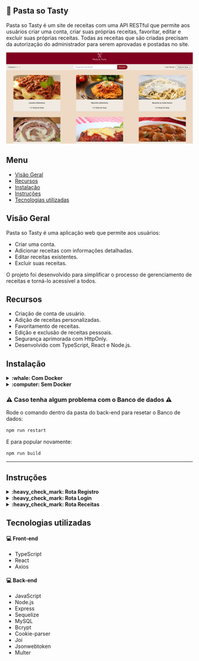 ## :spaghetti: Pasta so Tasty
Pasta so Tasty é um site de receitas com uma API RESTful que permite aos usuários criar uma conta, criar suas próprias receitas, favoritar, editar e excluir suas próprias receitas. Todas as receitas que são criadas precisam da autorização do administrador para serem aprovadas e postadas no site.

![Pasta so Tasty](pasta-so-tasty.png)

## Menu
- [Visão Geral](#visão-geral)
- [Recursos](#recursos)
- [Instalação](#instalação)
- [Instruções](#instruções)
- [Tecnologias utilizadas](#tecnologias-utilizadas)

## Visão Geral
Pasta so Tasty é uma aplicação web que permite aos usuários:

- Criar uma conta.
- Adicionar receitas com informações detalhadas.
- Editar receitas existentes.
- Excluir suas receitas.


O projeto foi desenvolvido para simplificar o processo de gerenciamento de receitas e torná-lo acessível a todos.

## Recursos
- Criação de conta de usuário.
- Adição de receitas personalizadas.
- Favoritamento de receitas.
- Edição e exclusão de receitas pessoais.
- Segurança aprimorada com HttpOnly.
- Desenvolvido com TypeScript, React e Node.js.

## Instalação
<details>
  <summary><strong>:whale: Com Docker </strong></summary><br />
  

### 1 - Clone o repositório
```bash
git clone git@github.com:Bissixp/pasta-so-tasty.git
```
### 2 - Mude para pasta do repositório
```bash
cd pasta-so-tasty
```
### 3 - Rode o container na pasta raiz da aplicação
```bash
docker-compose up -d
```
  ### 4 - Instale as dependências do back-end e as popule
```bash
cd app/back-end && npm install && npm run build
```
 ### 5 - Instale as dependências do front-end
```bash
cd ../front-end && npm install
```
 ### 6 - Rode o servidor dentro da pasta do front-end
```bash
npm start
```
# Acesse o site em http://localhost:3000 no seu navegador.

 </details>
 <details>
 <summary><strong>:computer: Sem Docker </strong></summary><br />


  ### 1 - Clone o repositório
```bash
git clone git@github.com:Bissixp/pasta-so-tasty.git
```
  ### 2 - Mude para pasta do repositório
```bash
cd pasta-so-tasty
```
  ### 3 - Instale as dependências do back-end e as popule
```bash
cd app/back-end && npm install && npm run build
```
 ### 4 - Instale as dependências do front-end
```bash
cd ../front-end && npm install
```
 ### 5 - Rode o servidor dentro da pasta do front-end
```bash
npm start
```
# Acesse o site em http://localhost:3000 no seu navegador.
</details>

  ### :warning: Caso tenha algum problema com o Banco de dados :warning:
Rode o comando dentro da pasta do back-end para resetar o Banco de dados:
```bash
npm run restart
```
E para popular novamente:
```bash
npm run build
```
---

## Instruções

<details>
  <summary><strong>:heavy_check_mark: Rota Registro </strong></summary><br />
  Responsável para fazer o cadastro do usuário.
  
### localhost:3001/registration

Responsável por cadastrar usuários no banco de dados e criar um token com o prazo de 24 horas que é salvo nos cookies. - (POST)

Para cadastrar um usuário:
 ```json
  {
    "firstName": "Fulano",
    "lastName": "Silva",
    "password": "12345@Oi",
    "email": "fulano@hotmail.com"
  }
```
  
  </details>
<details>
  <summary><strong>:heavy_check_mark: Rota Login </strong></summary><br />
  
### localhost:3001/login
Responsável para fazer o login do usuário.

Responsável por gerar um token de usuário já cadastrado no banco de dados, o token tem o prazo de 24 horas que é salvo nos cookies. - (POST)

Entrada:
 ```json
  {
    "email":"pastasotasty@gmail.com",
    "password":"Pasta@23"
  }
```

  </details>
  <details>
  <summary><strong>:heavy_check_mark: Rota Receitas </strong></summary><br />


  ### localhost:3001/recipe/getAll
  
 - Está rota é responsável por localizar todas as receitas aprovadas no site. - (GET)
 
  ### localhost:3001/recipe/create-recipe/2
  
- Esta rota é responsável por criar uma receita. O segundo parâmetro na URL é o ID do usuário, que é passado por uma verificação no back-end para garantir que a receita seja criada pelo mesmo usuário. - (POST)

  Entrada:
 ```json
{
  "authorId": 2,
  "authorName": "Fulano Silva",
  "cookName": "Pão com ovo",
  "cookPhoto": "https://anamariabraga.globo.com/wp-content/uploads/2020/07/sanduiche-de-ovo-com-pao-de-forma.jpg",
  "cookInfo": "Abra o Pão, passe maionese, frite o ovo, após frito, coloque o ovo frito no pão e está pronto",
  "cookTime": 5,
  "ingredientsRecipe": [
    "2 Ovos",
    "2 fatias de Pão de Forma",
    "1 Colher de Maionese",
    "1 colher de chá de sal "
  ],
  "cookType": "Pão",
  "status": "pending"
}
```

### localhost:3001/recipe/edit-recipe/16/2

- Esta rota é responsável por editar uma receita. O primeiro parâmetro na URL é o ID da receita para realizar a edição, e o segundo parâmetro é o ID do usuário, que é passado por uma verificação no back-end para garantir que a receita seja editada pelo mesmo usuário que criou a receita. - (PUT)

  Entrada:
 ```json
{
  "authorId": 2,
  "authorName": "Fulano Silva",
  "cookName": "Pão com ovo 2.0",
  "cookPhoto": "https://anamariabraga.globo.com/wp-content/uploads/2020/07/sanduiche-de-ovo-com-pao-de-forma.jpg",
  "cookInfo": "Abra o Pão, passe maionese, frite o ovo, após frito, coloque o ovo frito no pão e está pronto",
  "cookTime": 5,
  "ingredientsRecipe": [
    "2 Ovos",
    "2 fatias de Pão de Forma",
    "1 Colher de Maionese",
    "1 colher de chá de sal "
  ],
  "cookType": "Pão",
  "status": "pending"
}
```
## localhost:3001/recipe/deleteRecipePosted/16/2

Esta rota é responsável por excluir uma receita. O primeiro parâmetro na URL é o ID do usuário, e o segundo parâmetro é o ID da receita para exclusão, que é passado por uma verificação no back-end para garantir que a receita seja excluída pelo mesmo usuário que a criou. - (DELETE)

  </details>

## Tecnologias utilizadas
#### :computer: **Front-end**
- TypeScript
- React
- Axios

#### :computer: **Back-end**
- JavaScript
- Node.js
- Express
- Sequelize
- MySQL
- Bcrypt
- Cookie-parser
- Joi
- Jsonwebtoken
- Multer
